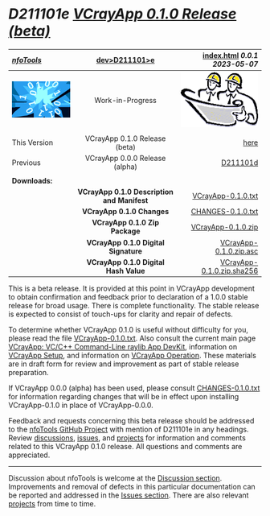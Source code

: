 <!-- index.md 0.0.1                 UTF-8                          2023-05-07
     ----1----|----2----|----3----|----4----|----5----|----6----|----7----|--*

                       VCRAYAPP 0.1.0 RELEASE (BETA)
     -->

# ***D211101e** [VCrayApp 0.1.0 Release (beta)](.)*

| ***[nfoTools](../../../)*** | [dev](../../)[>D211101](../)[>e](.) | [index.html](index.html) ***0.0.1 2023-05-07*** |
| :--                |       :-:          | --: |
| ![nfotools](../../../images/nfoWorks-2014-06-02-1702-LogoSmall.png) | Work-in-Progress | ![Hard Hat Area](../../../images/hardhat-logo.gif) |
|              |                     |           |
| This Version | VCrayApp 0.1.0 Release (beta) | [here](.) |
| Previous     | VCrayApp 0.0.0 Release (alpha) | [D211101d](../D211101d) |
|              |                              |           |
| **Downloads:** |                            |           |
|   | **VCrayApp 0.1.0 Description and Manifest** | [VCrayApp-0.1.0.txt](VCrayApp-0.1.0.txt) |
|   | **VCrayApp 0.1.0 Changes** | [CHANGES-0.1.0.txt](CHANGES-0.1.0.txt) |
|   | **VCrayApp 0.1.0 Zip Package** | [VCrayApp-0.1.0.zip](VCrayApp-0.1.0.zip) |
|   | **VCrayApp 0.1.0 Digital Signature** | [VCrayApp-0.1.0.zip.asc](VCrayApp-0.1.0.zip.asc) |
|   | **VCrayApp 0.1.0 Digital Hash Value** | [VCrayApp-0.1.0.zip.sha256](VCrayApp-0.1.0.zip.sha256) |

This is a beta release.  It is provided at this point in VCrayApp development
to obtain confirmation and feedback prior to declaration of a 1.0.0 stable
release for broad usage.  There is complete functionality.  The stable
release is expected to consist of touch-ups for clarity and repair of defects.

To determine whether VCrayApp 0.1.0 is useful without difficulty for you,
please read the file [VCrayApp-0.1.0.txt](VCrayApp-0.1.0.txt).  Also consult
the current main page [VCrayApp: VC/C++ Command-Line raylib App DevKit](..),
information on [VCrayApp Setup](../D211101/a), and information on
[VCrayApp Operation](../D211101/b).  These materials are in draft form for
review and improvement as part of stable release preparation.

If VCrayApp 0.0.0 (alpha) has been used, please consult
[CHANGES-0.1.0.txt](CHANGES-0.1.0.txt) for information regarding changes that
will be in effect upon installing VCrayApp-0.1.0 in place of VCrayApp-0.0.0.

Feedback and requests concerning this beta release should be addressed to the
[nfoTools GitHub Project](https://github.com/orcmid/nfoTools) with mention of
D211101e in any headings.  Review
[discussions](https://github.com/orcmid/nfoTools/discussions),
[issues](https://github.com/orcmid/nfoTools/issues), and
[projects](https://github.com/orcmid/nfoTools/projects?type=classic) for
information and comments related to this VCrayApp 0.1.0 release.  All
questions and comments are appreciated.

----

Discussion about nfoTools is welcome at the
[Discussion section](https://github.com/orcmid/nfoTools/discussions).
Improvements and removal of defects in this particular documentation can be
reported and addressed in the
[Issues section](https://github.com/orcmid/nfoTools/issues).  There are also
relevant [projects](https://github.com/orcmid/nfoTools/projects?type=classic)
from time to time.

<!-- ----1----|----2----|----3----|----4----|----5----|----6----|----7----|--*

     0.0.1 2023-05-07T18:59Z Transposed to new location
     0.0.0 2023-04-10T17:18Z Placeholder with 0.0.8 D161101d boilerplate

                       *** end D161101e/index.md ***
     -->
